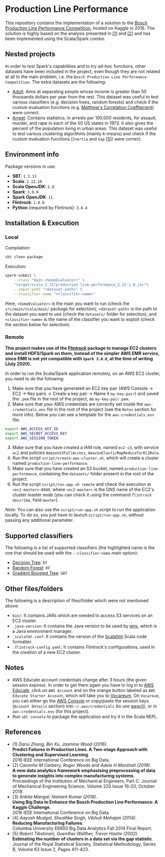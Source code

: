 # Production Line Performance

This repository contains the implementation of a solution to the [Bosch Production Line Performance Competition](https://www.kaggle.com/c/bosch-production-line-performance), hosted on Kaggle in 2016. The solution is highly based on the analysis presented in [[1]](#1) and [[2]](#2) and has been implemented using the Scala/Spark combo.

## Nested projects

In order to test Spark's capabilities and to try ad-hoc functions, other datasets have been included in the project, even though they are not related at all to the main problem, i.e. the `Bosch Production Line Performance Competition`. The extra datasets are the following:
- [Adult](https://archive.ics.uci.edu/ml/datasets/adult): Aims at separating people whose income is greater than 50 thousands dollars per year from the rest. This dataset was useful to test various classifiers (e.g. decision trees, random forests) and check if the custom evaluation functions (e.g. [Matthew's Correlation Coeffiecient](https://en.wikipedia.org/wiki/Matthews_correlation_coefficient)) were correct.
- [Arrest](https://www.kaggle.com/deepakg/usarrests): Contains statistics, in arrests per 100.000 residents, for assault, murder, and rape in each of the 50 US states in 1973. It also gives the percent of the population living in urban areas. This dataset was useful to test various clustering algorithms (mainly k-means) and check if the custom evaluation functions (`Inertia` and `Gap` [[5]](#5)) were correct.

## Environment info

Package versions in use:
- **SBT**: `1.3.13`
- **Scala**: `2.12.10`
- **Scala OpenJDK**: `1.8`
- **Spark**: `3.0.0`
- **Spark OpenJDK**: `11`
- **Flintrock**: `1.0.0`
- **Python** (required by Flintrock): `3.8.4`

## Installation & Execution

### Local

Compilation:
```bash
sbt clean package
```

Execution:
```bash
spark-submit \
	--class "main.<SomeEvaluator>" \
	"target/scala-2.12/production-line-performance_2.12-1.0.jar"\
	--input-path "<dataset-path>" \
	--classifier-name "<classifier-name>"
```

Here, `<SomeEvaluator>` is the main you want to run (check the `src/main/scala/main/` package for selection); `<dataset-path>` is the path to the dataset you want to use (check the `datasets/` folder for selection); and `<classifier-name>` is the name of the classifier you want to exploit (check the section below for selection).

### Remote

**This project makes use of the [Flintrock](https://github.com/nchammas/flintrock) package to manage EC2 clusters and install HDFS/Spark on them, instead of the simpler AWS EMR service, since EMR is not yet compatible with `Spark 3.0.0`, at the time of writing (July 2020).**

In order to run the Scala/Spark application remotely, on an AWS EC2 cluster, you need to do the following:
1. Make sure that you have generated an EC2 key pair (AWS Console -> EC2 -> Key pairs -> Create a key pair -> Name it `my-key-pair`) and saved the `.pem` file in the root of the project, as `my-key-pair.pem`.
2. Make sure that your AWS credentials are correctly set inside the `aws-credentials.env` file in the root of the project (see the `Notes` section for more info). Below you can see a template for the `aws-credentials.env` file:
```bash
export AWS_ACCESS_KEY_ID
export AWS_SECRET_ACCESS_KEY
export AWS_SESSION_TOKEN
```
3. Make sure that you have created a IAM role, named `ec2-s3`, with service `ec2` and policies `AmazonS3FullAccess`, `AmazonElasticMapReduceforEC2Role`.
4. Run the script `script/create-aws-cluster.sh`, which will create a cluster named `production-line-performance`.
5. Make sure that you have created an S3 bucket, named `production-line-performance`, containing the `datasets/` folder present in the root of the project.
6. Run the script `script/run-app.sh remote` and check the execution at `<ec2-master>:8080`, where `<ec2-master>` is the DNS name of the EC2's cluster master node (you can check it using the command `flintrock describe`, field `master`).

_Note_: You can also use the `script/run-app.sh` script to run the application locally. To do so, you just have to launch `script/run-app.sh`, without passing any additional parameter.

## Supported classifiers

The following is a list of supported classifiers (the highlighted name is the one that should be used with the `--classifier-name` main option):
- [Decision Tree](https://spark.apache.org/docs/latest/ml-classification-regression.html#decision-trees): `DT`
- [Random Forest](https://spark.apache.org/docs/latest/ml-classification-regression.html#random-forest-classifier): `RF`
- [Gradient Boosted Tree](https://spark.apache.org/docs/latest/ml-classification-regression.html#gradient-boosted-tree-classifier): `GBT`

## Other files/folders

The following is a description of files/folder which were not mentioned above:
- `bin/`: It contains JARs which are needed to access S3 services on an EC2 cluster.
- `.java-version`: It contains the Java version to be used by [jenv](https://github.com/jenv/jenv), which is a Java environment manager.
- `.scalafmt.conf`: It contains the version of the [Scalafmt](https://scalameta.org/scalafmt/) Scala code formatter.
- `.flintrock-config.yaml`: It contains Flintrock's configurations, used in the creation of a new EC2 cluster.

## Notes
* AWS Educate account credentials change after 3 hours (the given session expires). In order to get them again you have to log in to [AWS Educate](https://aws.amazon.com/it/education/awseducate/), click on `AWS Account` and on the orange button labeled as `AWS Educate Starter Account`, which will take you to [Vocareum](https://labs.vocareum.com). On `Vocareum`, you can either go the [AWS Console](https://console.aws.amazon.com/) or copy/paste the session keys (`Account Details` section) into `~/.aws/credentials` (to use [awscli](https://aws.amazon.com/it/cli/)), or in `aws-credentials.env` (for this project).
* Run `sbt console` to package the application and try it in the Scala REPL.

## References

- <a id="1">[1]</a>
  _Darui Zhang, Bin Xu, Jasmine Wood (2016)_.\
  **Predict Failures in Production Lines. A Two-stage Approach with Clustering and Supervised Learning**.\
  2016 IEEE International Conference on Big Data.
- <a id="2">[2]</a>
  _Caoimhe M Carbery, Roger Woods and Adele H Marshall (2019)_.\
  **A new data analytics framework emphasising preprocessing of data to generate insights into complex manufacturing systems**.\
  Proceedings of the Institution of Mechanical Engineers, Part C: Journal of Mechanical Engineering Science, Volume 233 Issue 19-20, October 2019.
- <a id="3">[3]</a>
  _Ankita Mangal, Nishant Kumar (2016)_.\
  **Using Big Data to Enhance the Bosch Production Line Performance: A Kaggle Challenge**.\
  2016 IEEE International Conference on Big Data.
- <a id="4">[4]</a>
  _Aayush Mudgal, Sheallika Singh, Vibhuti Mahajan (2014)_.\
  **Reducing Manufacturing Failures**.\
  Columbia University E6893 Big Data Analytics Fall 2014 Final Report.
- <a id="5">[5]</a>
  _Robert Tibshirani, Guenther Walther, Trevor Hastie (2002)_.\
  **Estimating the number of clusters in a data set via the gap statistic**.\
  Journal of the Royal Statistical Society, Statistical Methodology, Series B, Volume 63 Issue 2, Pages 411-423.
